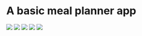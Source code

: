 # A basic meal planner app
![](https://github.com/pinyana/Meals-App/blob/master/screenshots/Screenshot_1588986617.png?raw=true)
![](https://github.com/pinyana/Meals-App/blob/master/screenshots/Screenshot_1588986790.png?raw=true)
![](https://github.com/pinyana/Meals-App/blob/master/screenshots/Screenshot_1588987053.png?raw=true)
![](https://github.com/pinyana/Meals-App/blob/master/screenshots/Screenshot_1588986626.png?raw=true)
![](https://github.com/pinyana/Meals-App/blob/master/screenshots/Screenshot_1588986638.png?raw=true)
